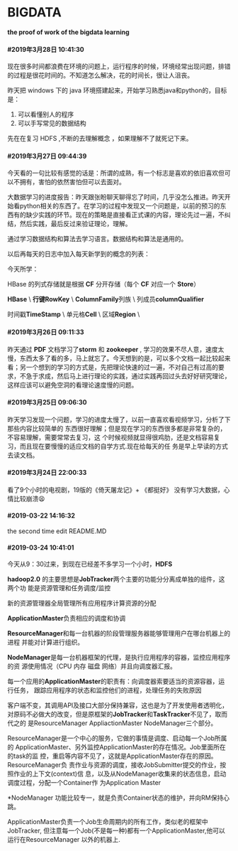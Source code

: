 # BIGDATA
**the proof of work of the bigdata learning**

#### #2019年3月28日 10:41:30

现在很多时间都浪费在环境的问题上，运行程序的时候，环境经常出现问题，排错的过程是很花时间的。不知道怎么解决，花的时间长，很让人沮丧。

昨天把 windows 下的 java 环境搭建起来，开始学习熟悉java和python的，目标是：

1. 可以看懂别人的程序
2. 可以手写常见的数据结构

先在在复习 HDFS ,不断的去理解概念 ，如果理解不了就死记下来。



#### #2019年3月27日 09:44:39

今天看的一句比较有感觉的话是：所谓的成熟，有一个标志是喜欢的依旧喜欢但可以不拥有，害怕的依然害怕但可以去面对。

大数据学习的进度报告：昨天跟张盼聊天聊得忘了时间，几乎没怎么推进。昨天开始看python相关的东西了。在学习的过程中发现又一个问题是，以前的预习的东西有的缺少实践的环节。现在的策略是直接看正式课的内容，理论先过一遍，不纠结，然后实践，最后反过来验证理论，理解。

通过学习数据结构和算法去学习语言。数据结构和算法是通用的。

以后再每天的日志中加入每天新学到的概念的列表：

今天所学：

HBase 的列式存储就是根据 **CF** 分开存储（每个 **CF** 对应一个 **Store**）

**HBase** \  **行键RowKey**  \ **ColumnFamily**列族 \ 列成员**columnQualifier**    

时间戳**TimeStamp**  \  单元格**Cell**  \ 区域**Region** \ 



#### #2019年3月26日 09:11:33

昨天通过 **PDF** 文档学习了**storm** 和 **zookeeper** , 学习的效果不尽人意，速度太慢，东西太多了看的多，马上就忘了。今天想到的是，可以多个文档一起比较起来看；另一个想到的学习的方式是，先把理论快速的过一遍，不对自己有过高的要求，不急于求成，然后马上进行理论的实践，通过实践再回过头去好好研究理论，这样应该可以避免空洞的看理论速度慢的问题。



#### #2019年3月25日 09:06:30

昨天学习发现一个问题，学习的进度太慢了，以前一直喜欢看视频学习，分析了下那些内容比较简单的
东西很好理解；但是现在学习的东西很多都是非常复杂的，不容易理解，需要常常去复习，这
个时候视频就显得很鸡肋，还是文档容易复习，而且现在要慢慢的适应文档的自学方式.现在给每天的任
务是早上早读的方式去读文档。



#### #2019年3月24日 22:00:33

看了9个小时的电视剧，19版的《倚天屠龙记》+ 《都挺好》
没有学习大数据，心情比较崩溃😫



#### #2019-03-22 14:16:32

the second time edit README.MD



#### #2019-03-24 10:41:01

今天从9：30过来，到现在已经差不多学习一个小时，**HDFS**

**hadoop2.0** 的主要思想是**JobTracker**两个主要的功能分分离成单独的组件，这两个功
能是资源管理和任务调度/监控

新的资源管理器全局管理所有应用程序计算资源的分配

**ApplicationMaster**负责相应的调度和协调

**ResourceManager**和每一台机器的阶段管理服务器能够管理用户在哪台机器上的进程
并能对计算进行组织。

**NodeManager**是每一台机器框架的代理，是执行应用程序的容器，监控应用程序的资
源使用情况（CPU 内存 磁盘 网络）并且向调度器汇报。

每一个应用的**ApplicationMaster**的职责有：向调度器索要适当的资源容器，运行任务，
跟踪应用程序的状态和监控他们的进程，处理任务的失败原因

客户端不变，其调用API及接口大部分保持兼容，这也是为了开发使用者透明化，
对原码不必做大的改变，但是原框架的**JobTracker**和**TaskTracker**不见了，取而代之的
是ResourceManager AppliactionMaster NodeManager三个部分。

ResourceManager是一个中心的服务，它做的事情是调度、启动每一个Job所属的
ApplicationMaster、另外监控ApplicationMaster的存在情况。Job里面所在的task的监
控，重启等内容不见了，这就是ApplicationMaster存在的原因。ResourceManager负
责作业与资源的调度，接收JobSubmitter提交的作业，按照作业的上下文(context)信
息，以及从NodeManager收集来的状态信息，启动调度过程，分配一个Container作
为Application Master

 *NodeManager 功能比较专一，就是负责Container状态的维护，并向RM保持心跳。

ApplicationMaster负责一个Job生命周期内的所有工作，类似老的框架中JobTracker,
但注意每一个Job(不是每一种)都有一个ApplicationMaster,他可以运行在ResourceManager
以外的机器上.







